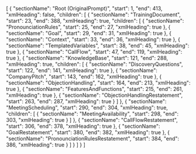 
[
    {
        "sectionName": "Root (OriginalPrompt)",
        "start": 1,
        "end": 413,
        "xmlHeading": false,
        "children": [
            {
                "sectionName": "TrainingDocument",
                "start": 23,
                "end": 388,
                "xmlHeading": true,
                "children": [
                    {
                        "sectionName": "PronounciationRules",
                        "start": 25,
                        "end": 27,
                        "xmlHeading": true
                    },
                    {
                        "sectionName": "Goal",
                        "start": 29,
                        "end": 31,
                        "xmlHeading": true
                    },
                    {
                        "sectionName": "Context",
                        "start": 33,
                        "end": 36,
                        "xmlHeading": true
                    },
                    {
                        "sectionName": "TemplatedVariables",
                        "start": 38,
                        "end": 45,
                        "xmlHeading": true
                    },
                    {
                        "sectionName": "CallFlow",
                        "start": 47,
                        "end": 119,
                        "xmlHeading": true
                    },
                    {
                        "sectionName": "KnowledgeBase",
                        "start": 121,
                        "end": 288,
                        "xmlHeading": true,
                        "children": [
                            {
                                "sectionName": "DiscoveryQuestions",
                                "start": 122,
                                "end": 141,
                                "xmlHeading": true
                            },
                            {
                                "sectionName": "CompanyPitch",
                                "start": 143,
                                "end": 162,
                                "xmlHeading": true
                            },
                            {
                                "sectionName": "ObjectionHandling",
                                "start": 164,
                                "end": 213,
                                "xmlHeading": true
                            },
                            {
                                "sectionName": "FeaturesAndFunctions",
                                "start": 215,
                                "end": 261,
                                "xmlHeading": true
                            },
                            {
                                "sectionName": "ObjectionHandlingRestatement",
                                "start": 263,
                                "end": 287,
                                "xmlHeading": true
                            }
                        ]
                    },
                    {
                        "sectionName": "MeetingScheduling",
                        "start": 290,
                        "end": 304,
                        "xmlHeading": true,
                        "children": [
                            {
                                "sectionName": "MeetingAvailability",
                                "start": 298,
                                "end": 303,
                                "xmlHeading": true
                            }
                        ]
                    },
                    {
                        "sectionName": "CallFlowRestatement",
                        "start": 306,
                        "end": 378,
                        "xmlHeading": true
                    },
                    {
                        "sectionName": "GoalRestatement",
                        "start": 380,
                        "end": 382,
                        "xmlHeading": true
                    },
                    {
                        "sectionName": "PronounciationRulesRestatement",
                        "start": 384,
                        "end": 386,
                        "xmlHeading": true
                    }
                ]
            }
        ]
    }
]
